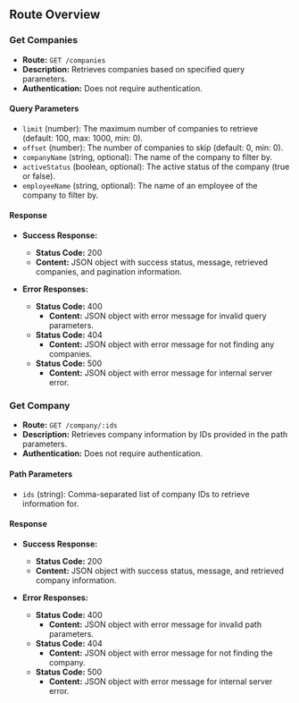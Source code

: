 ## Route Overview

### Get Companies

- **Route:** `GET /companies`
- **Description:** Retrieves companies based on specified query parameters.
- **Authentication:** Does not require authentication.

#### Query Parameters

- `limit` (number): The maximum number of companies to retrieve (default: 100, max: 1000, min: 0).
- `offset` (number): The number of companies to skip (default: 0, min: 0).
- `companyName` (string, optional): The name of the company to filter by.
- `activeStatus` (boolean, optional): The active status of the company (true or false).
- `employeeName` (string, optional): The name of an employee of the company to filter by.

#### Response

- **Success Response:**
    - **Status Code:** 200
    - **Content:** JSON object with success status, message, retrieved companies, and pagination information.

- **Error Responses:**
    - **Status Code:** 400
        - **Content:** JSON object with error message for invalid query parameters.
    - **Status Code:** 404
        - **Content:** JSON object with error message for not finding any companies.
    - **Status Code:** 500
        - **Content:** JSON object with error message for internal server error.

### Get Company

- **Route:** `GET /company/:ids`
- **Description:** Retrieves company information by IDs provided in the path parameters.
- **Authentication:** Does not require authentication.

#### Path Parameters

- `ids` (string): Comma-separated list of company IDs to retrieve information for.

#### Response

- **Success Response:**
    - **Status Code:** 200
    - **Content:** JSON object with success status, message, and retrieved company information.

- **Error Responses:**
    - **Status Code:** 400
        - **Content:** JSON object with error message for invalid path parameters.
    - **Status Code:** 404
        - **Content:** JSON object with error message for not finding the company.
    - **Status Code:** 500
        - **Content:** JSON object with error message for internal server error.
